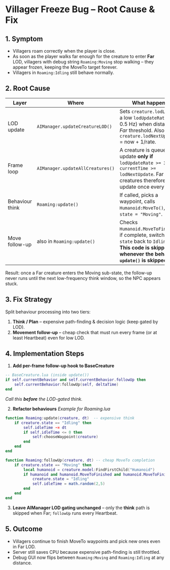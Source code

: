 # Villager Freeze Bug – Root Cause & Fix

## 1. Symptom
* Villagers roam correctly when the player is close.
* As soon as the player walks far enough for the creature to enter **Far** LOD, villagers with debug string `Roaming:Moving` stop walking – they appear frozen, keeping the MoveTo target forever.
* Villagers in `Roaming:Idling` still behave normally.

## 2. Root Cause
| Layer | Where | What happens |
|-------|-------|--------------|
| LOD update | `AIManager.updateCreatureLOD()` | Sets `creature.lodLevel` + a low `lodUpdateRate` (e.g. 0.5 Hz) when distance > *Far* threshold.  Also sets `creature.lodNextUpdate` = now + 1/rate. |
| Frame loop | `AIManager.updateAllCreatures()` | A creature is queued for update **only if**<br>`lodUpdateRate >= 30` **OR** `currentTime >= lodNextUpdate`.  Far creatures therefore update once every 2–5 s. |
| Behaviour think | `Roaming:update()` | If called, picks a waypoint, calls `Humanoid:MoveTo()`, sets `state = "Moving"`. |
| Move follow-up | also in `Roaming:update()` | Checks `Humanoid.MoveToFinished`; if complete, switches `state` back to `Idling`. **This code is skipped whenever the behaviour `update()` is skipped.** |

Result: once a Far creature enters the Moving sub-state, the follow-up never runs until the next low-frequency think window, so the NPC appears stuck.

## 3. Fix Strategy
Split behaviour processing into two tiers:
1. **Think / Plan** – expensive path-finding & decision logic (keep gated by LOD).
2. **Movement follow-up** – cheap check that must run every frame (or at least Heartbeat) even for low LOD.

## 4. Implementation Steps
1. **Add per-frame follow-up hook to BaseCreature**
```lua
-- BaseCreature.lua (inside update())
if self.currentBehavior and self.currentBehavior.followUp then
    self.currentBehavior:followUp(self, deltaTime)
end
```
*Call this **before** the LOD-gated think.*

2. **Refactor behaviours**
*Example for Roaming.lua*
```lua
function Roaming:update(creature, dt)  -- expensive think
    if creature.state == "Idling" then
        self.idleTime -= dt
        if self.idleTime <= 0 then
            self:chooseWaypoint(creature)
        end
    end
end

function Roaming:followUp(creature, dt) -- cheap MoveTo completion
    if creature.state == "Moving" then
        local humanoid = creature.model:FindFirstChild("Humanoid")
        if humanoid and humanoid.MoveToFinished and humanoid.MoveToFinished == true then
            creature.state = "Idling"
            self.idleTime = math.random(2,5)
        end
    end
end
```
3. **Leave AIManager LOD gating unchanged** – only the **think** path is skipped when Far; `followUp` runs every Heartbeat.

## 5. Outcome
* Villagers continue to finish MoveTo waypoints and pick new ones even in Far LOD.
* Server still saves CPU because expensive path-finding is still throttled.
* Debug GUI now flips between `Roaming:Moving` and `Roaming:Idling` at any distance.

